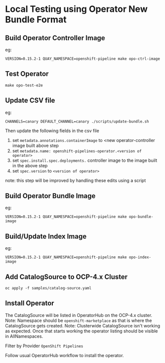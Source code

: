 # Local Testing using Operator New Bundle Format

## Build Operator Controller Image

eg:
```shell script
VERSION=0.15.2-1 QUAY_NAMESPACE=openshift-pipeline make opo-ctrl-image
```

## Test Operator

```shell script
make opo-test-e2e
```

## Update CSV file

eg:
```shell script
CHANNELS=canary DEFAULT_CHANNEL=canary ./scripts/update-bundle.sh
```

Then update the following fields in the csv file

1. set `metadata.annotations.containerImage` to <new operator-controller image built above step
2. set `metadata.name: openshift-pipelines-operator.<version of operator>`
3. set `spec.install.spec.deployments.` controller image to the image built in the above step
4. set `spec.version` to `<version of operator>`

note: this step will be improved by handling these edits using a script

## Build Operator Bundle Image

eg:
```shell script
VERSION=0.15.2-1 QUAY_NAMESPACE=openshift-pipeline make opo-bundle-image
```

## Build/Update Index Image

eg:
```shell script
VERSION=0.15.2-1 QUAY_NAMESPACE=openshift-pipeline make opo-index-image
```

## Add CatalogSource to OCP-4.x Cluster

```shell script
oc apply -f samples/catalog-source.yaml
```

## Install Operator

The CatalogSource will be listed in OperatorHub on the OCP-4.x cluster.
Note: Namespace should be `openshift-marketplace` as that is where the CatalogSource gets created.
Note: Clusterwide CatalogSource isn't working as expected. Once that starts working the operator listing should be
visible in AllNamespaces.

Filter by Provider `OpenShift Pipelines`

Follow usual OperatorHub workflow to install the operator.
